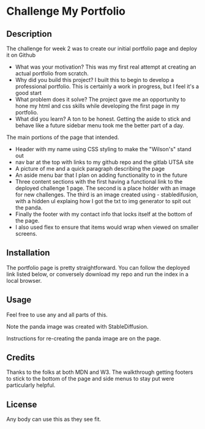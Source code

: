 # Challenge My Portfolio

## Description

The challenge for week 2 was to create our initial portfolio page and deploy it on Github

- What was your motivation?  This was my first real attempt at creating an actual portfolio from scratch.
- Why did you build this project? I built this to begin to develop a professional portfolio.  This is certainly a work in progress, but I feel it's a good start
- What problem does it solve? The project gave me an opportunity to hone my html and css skills while developing the first page in my portfolio.
- What did you learn?  A ton to be honest.  Getting the aside to stick and behave like a future sidebar menu took me the better part of a day.

The main portions of the page that intended.

- Header with my name using CSS styling to make the "Wilson's" stand out
- nav bar at the top with links to my github repo and the gitlab UTSA site
- A picture of me and a quick paragraph describing the page
- An aside menu bar that I plan on adding functionality to in the future
- Three content sections with the first having a functional link to the deployed challenge 1 page.  The second is a place holder with an image for new challenges.  The third is an image created using - stabledifusion, with a hidden ul explaing how I got the txt to img generator to spit out the panda.
- Finally the footer with my contact info that locks itself at the bottom of the page.
- I also used flex to ensure that items would wrap when viewed on smaller screens.

## Installation

The portfolio page is pretty straightforward.  You can follow the deployed link listed below, or conversely download my repo and run the index in a local browser.

## Usage

Feel free to use any and all parts of this.

Note the panda image was created with StableDiffusion.

Instructions for re-creating the panda image are on the page.

## Credits

Thanks to the folks at both MDN and W3.  The walkthrough getting footers to stick to the bottom of the page and side menus to stay put were particularly helpful.

## License

Any body can use this as they see fit.  

